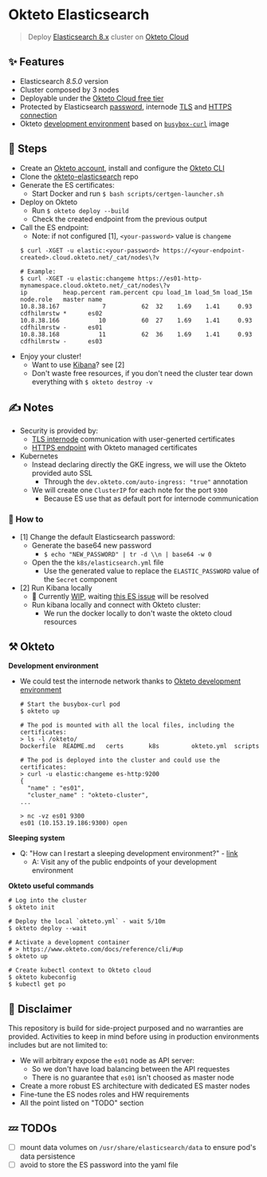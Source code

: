 # Okteto Elasticsearch
> Deploy [Elasticsearch 8.x](https://github.com/elastic/elasticsearch) cluster on [Okteto Cloud](https://cloud.okteto.com/)


## ✨ Features
- Elasticsearch _8.5.0_ version
- Cluster composed by 3 nodes
- Deployable under the [Okteto Cloud free tier](https://www.okteto.com/pricing/)
- Protected by Elasticsearch [password](https://www.elastic.co/guide/en/elasticsearch/reference/current/built-in-users.html#bootstrap-elastic-passwords), internode [TLS](https://www.elastic.co/guide/en/elasticsearch/reference/master/configuring-tls.html) and [HTTPS connection](https://www.okteto.com/docs/cloud/ssl)
- Okteto [development environment](https://www.okteto.com/development-environments/) based on [`busybox-curl`](https://hub.docker.com/r/yauritux/busybox-curl) image


## 🚀 Steps
- Create an [Okteto account](https://www.okteto.com/try-free/), install and configure the [Okteto CLI](https://www.okteto.com/docs/getting-started/)
- Clone the [okteto-elasticsearch](https://github.com/pistocop/okteto-elasticsearch) repo
- Generate the ES certificates:
    - Start Docker and run `$ bash scripts/certgen-launcher.sh`
- Deploy on Okteto
    - Run `$ okteto deploy --build`
    - Check the created endpoint from the previous output
- Call the ES endpoint:
    - Note: if not configured [1], `<your-password>` value is `changeme`
    ```
    $ curl -XGET -u elastic:<your-password> https://<your-endpoint-created>.cloud.okteto.net/_cat/nodes\?v

    # Example:
    $ curl -XGET -u elastic:changeme https://es01-http-mynamespace.cloud.okteto.net/_cat/nodes\?v
    ip          heap.percent ram.percent cpu load_1m load_5m load_15m node.role   master name
    10.8.38.167            7          62  32    1.69    1.41     0.93 cdfhilmrstw *      es02
    10.8.38.166           10          60  27    1.69    1.41     0.93 cdfhilmrstw -      es01
    10.8.38.168           11          62  36    1.69    1.41     0.93 cdfhilmrstw -      es03
    ```
- Enjoy your cluster!
    - Want to use [Kibana](https://www.elastic.co/kibana/)? see [2]
    - Don't waste free resources, if you don't need the cluster tear down everything with `$ okteto destroy -v`


## ✍️ Notes
- Security is provided by:
    - [TLS internode](https://www.elastic.co/guide/en/elasticsearch/reference/master/secure-cluster.html) communication with user-generted certificates
    - [HTTPS endpoint](https://www.okteto.com/docs/cloud/ssl) with Okteto managed certificates
- Kubernetes
    - Instead declaring directly the GKE ingress, we will use the Okteto provided auto SSL
        - Through the `dev.okteto.com/auto-ingress: "true"` annotation
    - We will create one `ClusterIP` for each note for the port `9300`
        - Because ES use that as default port for internode communication

### 🔧 How to
- [1] Change the default Elasticsearch password:
    - Generate the base64 new password
        - `$ echo "NEW_PASSWORD" | tr -d \\n | base64 -w 0`
    - Open the the `k8s/elasticsearch.yml` file 
        - Use the generated value to replace the `ELASTIC_PASSWORD` value of the `Secret` component
- [2] Run Kibana locally
    - 🚧 Currently [WIP](https://github.com/pistocop/elastic-certified-engineer/tree/develop/dockerfiles/20_cluster8x-extenalkibana), waiting [this ES issue](https://github.com/elastic/elasticsearch/issues/89017) will be resolved
    - Run kibana locally and connect with Okteto cluster:
        - We run the docker locally to don't waste the okteto cloud resources

## ⚒️ Okteto

**Development environment**
- We could test the internode network thanks to [Okteto development environment](https://www.okteto.com/docs/reference/development-environment)
    ```
    # Start the busybox-curl pod
    $ okteto up

    # The pod is mounted with all the local files, including the certificates:
    > ls -l /okteto/
    Dockerfile  README.md   certs       k8s         okteto.yml  scripts

    # The pod is deployed into the cluster and could use the certificates:
    > curl -u elastic:changeme es-http:9200
    {
      "name" : "es01",
      "cluster_name" : "okteto-cluster",
    ...

    > nc -vz es01 9300
    es01 (10.153.19.186:9300) open
    ```
**Sleeping system**
-  Q: "How can I restart a sleeping development environment?" - [link](https://www.okteto.com/pricing/?plan=SaaS)
    - A: Visit any of the public endpoints of your development environment

**Okteto useful commands**
```
# Log into the cluster
$ okteto init

# Deploy the local `okteto.yml` - wait 5/10m
$ okteto deploy --wait

# Activate a development container
# > https://www.okteto.com/docs/reference/cli/#up
$ okteto up

# Create kubectl context to Okteto cloud
$ okteto kubeconfig
$ kubectl get po
```


## 🛂 Disclaimer
This repository is build for side-project purposed and no warranties are provided.
Activities to keep in mind before using in production environments includes but are not limited to:
- We will arbitrary expose the `es01` node as API server:
    - So we don't have load balancing between the API requestes
    - There is no guarantee that `es01` isn't choosed as master node
- Create a more robust ES architecture with dedicated ES master nodes
- Fine-tune the ES nodes roles and HW requirements
- All the point listed on "TODO" section


## 💤 TODOs
- [ ] mount data volumes on `/usr/share/elasticsearch/data` to ensure pod's data persistence
- [ ] avoid to store the ES password into the yaml file
